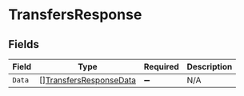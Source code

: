 # TransfersResponse


## Fields

| Field                                                                   | Type                                                                    | Required                                                                | Description                                                             |
| ----------------------------------------------------------------------- | ----------------------------------------------------------------------- | ----------------------------------------------------------------------- | ----------------------------------------------------------------------- |
| `Data`                                                                  | [][TransfersResponseData](../../models/shared/transfersresponsedata.md) | :heavy_minus_sign:                                                      | N/A                                                                     |